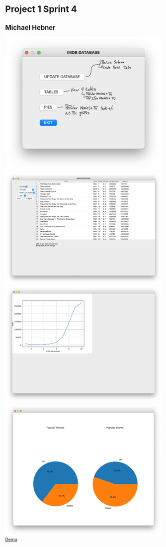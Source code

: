 <h1>Project 1 Sprint 4</h1>
<h2>Michael Hebner</h2>
<body>
<div>
<img src="capstone_walkthrough/main_menu.png">
</div>
<div>
<img src="capstone_walkthrough/table_view.png">
</div>
<div>
<img src="capstone_walkthrough/user_rating_graph.png">
</div>
<div>
<img src="capstone_walkthrough/piegraph.png">
</div>
<a href="capstone_walkthrough/ratings_walkthrough.mov">Demo</a>
</body>
